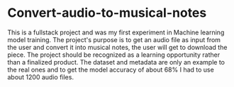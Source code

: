 # Convert-audio-to-musical-notes
This is a fullstack project and was my first experiment in Machine learning model training.
The project's purpose is to get an audio file as input from the user and convert it into musical notes, the user will get to download the piece.
The project should be recognized as a learning opportunity rather than a finalized product.
The dataset and metadata are only an example to the real ones and to get the model accuracy of about 68% I had to use about 1200 audio files.
